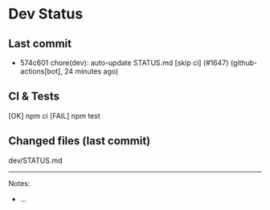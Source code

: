# Dev Status

## Last commit
- 574c601 chore(dev): auto-update STATUS.md [skip ci] (#1647) (github-actions[bot], 24 minutes ago)
## CI & Tests
[OK] npm ci
[FAIL] npm test

## Changed files (last commit)
dev/STATUS.md

---
Notes:
- ...
